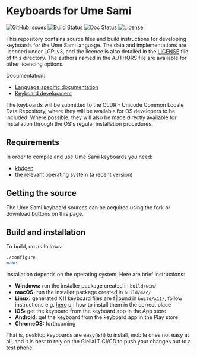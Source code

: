 # Keyboards for Ume Sami

[![GitHub issues](https://img.shields.io/github/issues-raw/giellalt/keyboard-sju)](https://github.com/giellalt/keyboard-sju/issues)
[![Build Status](https://github.com/giellalt/keyboard-sju/workflows/Build%20Keyboards/badge.svg)](https://github.com/giellalt/keyboard-sju/actions)
[![Doc Status](https://github.com/giellalt/keyboard-sju/workflows/Build%20Docs/badge.svg)](https://github.com/giellalt/keyboard-sju/actions)
[![License](https://img.shields.io/github/license/giellalt/keyboard-sju)](https://github.com/giellalt/keyboard-sju/blob/main/LICENSE)

This repository contains source files and build instructions for
developing keyboards for the Ume Sami language. The data and
implementations are licenced under LGPLv3, and the licence is
also detailed in the [LICENSE](LICENSE) file of this directory. The authors named
in the AUTHORS file are available for other licencing options.

Documentation:

- [Language specific documentation](https://giellalt.github.io/keyboard-sju)
- [Keyboard development](https://giellalt.github.io/keyboards/Overview.html)

The keyboards will be submitted to the CLDR - Unicode Common Locale Data
Repository, where they will be available for OS developers to be
included. Where possible, they will also be made directly available for
installation through the OS's regular installation procedures.

## Requirements

In order to compile and use Ume Sami keyboards you need:

- [kbdgen](https://github.com/divvun/kbdgen)
- the relevant operating system (a recent version)

## Getting the source

The Ume Sami keyboard sources can be acquired using the fork or download
buttons on this page.

## Build and installation

To build, do as follows:

```sh
./configure
make
```

Installation depends on the operating system. Here are brief instructions:

- __Windows:__ run the installer package created in `build/win/`
- __macOS:__ run the installer package created in `build/mac/`
- __Linux:__ generated X11 keyboard files are found in `build/x11/`, follow
  instructions e.g.
  [here](https://paulguerin.medium.com/install-an-additional-keyboard-layout-on-x11-58e53aaef1e4)
  on how to install them in the correct place
- __iOS:__ get the keyboard from the keyboard app in the App store
- __Android:__ get the keyboard from the keyboard app in the Play store
- __ChromeOS:__ forthcoming

That is, desktop keyboards are easy(ish) to install, mobile ones not easy at all,
and it is best to rely on the GiellaLT CI/CD to push your changes out to a test phone.
